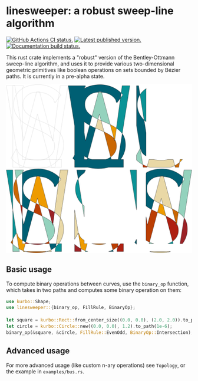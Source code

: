 # linesweeper: a robust sweep-line algorithm

[![GitHub Actions CI status.](https://img.shields.io/github/actions/workflow/status/jneem/linesweeper/ci.yml?logo=github&label=CI)](https://github.com/jneem/linesweeper/actions)
[![Latest published version.](https://img.shields.io/crates/v/linesweeper.svg)](https://crates.io/crates/linesweeper)
[![Documentation build status.](https://img.shields.io/docsrs/linesweeper.svg)](https://docs.rs/linesweeper)

This rust crate implements a "robust" version of the Bentley-Ottmann sweep-line
algorithm, and uses it to provide various two-dimensional geometric primitives
like boolean operations on sets bounded by Bézier paths.
It is currently in a pre-alpha state.

![Image of set operations applied to glyphs for L, S, and W](docs/assets/LSW.png)

## Basic usage

To compute binary operations between curves, use the `binary_op` function, which
takes in two paths and computes some binary operation on them:

```rust
use kurbo::Shape;
use linesweeper::{binary_op, FillRule, BinaryOp};

let square = kurbo::Rect::from_center_size((0.0, 0.0), (2.0, 2.0)).to_path(1e-6);
let circle = kurbo::Circle::new((0.0, 0.0), 1.2).to_path(1e-6);
binary_op(&square, &circle, FillRule::EvenOdd, BinaryOp::Intersection);
```

## Advanced usage

For more advanced usage (like custom n-ary operations) see `Topology`, or
the example in `examples/bus.rs`.
